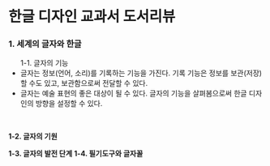 <h1>한글 디자인 교과서 도서리뷰</h1>

<h3>1. 세계의 글자와 한글</h3>
<ul>1-1. 글자의 기능
    <li>글자는 정보(언어, 소리)를 기록하는 기능을 가진다. 기록 기능은 정보를 보관(저장)할 수도 있고, 보관함으로써 전달할 수 있다.</li>
    <li>글자는 예술 표현의 좋은 대상이 될 수 있다. 글자의 기능을 살펴봄으로써 한글 디자인의 방향을 설정할 수 있다.</li> 
</ul>

<br>

<b>1-2. 글자의 기원</b>


<b>1-3. 글자의 발전 단계</b>
<b>1-4. 필기도구와 글자꼴</b>